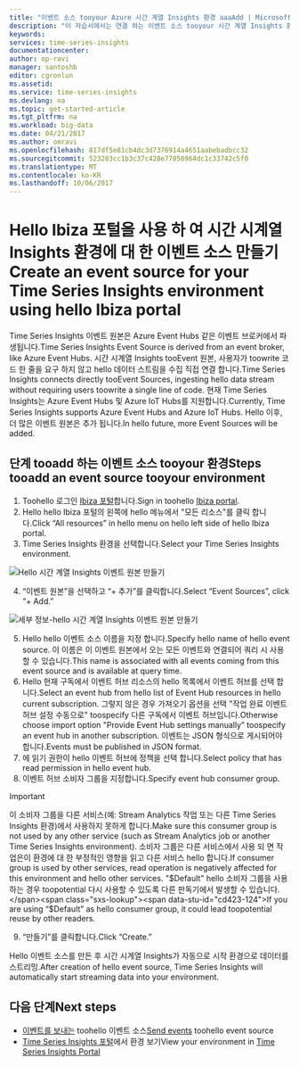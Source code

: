 ```yaml
---
title: "이벤트 소스 tooyour Azure 시간 계열 Insights 환경 aaaAdd | Microsoft Docs"
description: "이 자습서에서는 연결 하는 이벤트 소스 tooyour 시간 계열 Insights 환경"
keywords: 
services: time-series-insights
documentationcenter: 
author: op-ravi
manager: santoshb
editor: cgronlun
ms.assetid: 
ms.service: time-series-insights
ms.devlang: na
ms.topic: get-started-article
ms.tgt_pltfrm: na
ms.workload: big-data
ms.date: 04/21/2017
ms.author: omravi
ms.openlocfilehash: 817df5e81cb4dc3d7376914a4651aabebadbcc32
ms.sourcegitcommit: 523283cc1b3c37c428e77850964dc1c33742c5f0
ms.translationtype: MT
ms.contentlocale: ko-KR
ms.lasthandoff: 10/06/2017
---
```

# <a name="create-an-event-source-for-your-time-series-insights-environment-using-hello-ibiza-portal"></a><span data-ttu-id="cd423-103">Hello Ibiza 포털을 사용 하 여 시간 시계열 Insights 환경에 대 한 이벤트 소스 만들기</span><span class="sxs-lookup"><span data-stu-id="cd423-103">Create an event source for your Time Series Insights environment using hello Ibiza portal</span></span>

<span data-ttu-id="cd423-104">Time Series Insights 이벤트 원본은 Azure Event Hubs 같은 이벤트 브로커에서 파생됩니다.</span><span class="sxs-lookup"><span data-stu-id="cd423-104">Time Series Insights Event Source is derived from an event broker, like Azure Event Hubs.</span></span> <span data-ttu-id="cd423-105">시간 시계열 Insights tooEvent 원본, 사용자가 toowrite 코드 한 줄을 요구 하지 않고 hello 데이터 스트림을 수집 직접 연결 합니다.</span><span class="sxs-lookup"><span data-stu-id="cd423-105">Time Series Insights connects directly tooEvent Sources, ingesting hello data stream without requiring users toowrite a single line of code.</span></span> <span data-ttu-id="cd423-106">현재 Time Series Insights는 Azure Event Hubs 및 Azure IoT Hubs를 지원합니다.</span><span class="sxs-lookup"><span data-stu-id="cd423-106">Currently, Time Series Insights supports Azure Event Hubs and Azure IoT Hubs.</span></span> <span data-ttu-id="cd423-107">Hello 이후, 더 많은 이벤트 원본은 추가 됩니다.</span><span class="sxs-lookup"><span data-stu-id="cd423-107">In hello future, more Event Sources will be added.</span></span>

## <a name="steps-tooadd-an-event-source-tooyour-environment"></a><span data-ttu-id="cd423-108">단계 tooadd 하는 이벤트 소스 tooyour 환경</span><span class="sxs-lookup"><span data-stu-id="cd423-108">Steps tooadd an event source tooyour environment</span></span>

1.  <span data-ttu-id="cd423-109">Toohello 로그인 [Ibiza 포털](https://portal.azure.com)합니다.</span><span class="sxs-lookup"><span data-stu-id="cd423-109">Sign in toohello [Ibiza portal](https://portal.azure.com).</span></span>
2.  <span data-ttu-id="cd423-110">Hello hello Ibiza 포털의 왼쪽에 hello 메뉴에서 "모든 리소스"를 클릭 합니다.</span><span class="sxs-lookup"><span data-stu-id="cd423-110">Click “All resources” in hello menu on hello left side of hello Ibiza portal.</span></span>
3.  <span data-ttu-id="cd423-111">Time Series Insights 환경을 선택합니다.</span><span class="sxs-lookup"><span data-stu-id="cd423-111">Select your Time Series Insights environment.</span></span>

  ![Hello 시간 계열 Insights 이벤트 원본 만들기](media/add-event-source/getstarted-create-event-source-1.png)

4.  <span data-ttu-id="cd423-113">“이벤트 원본”을 선택하고 “+ 추가”를 클릭합니다.</span><span class="sxs-lookup"><span data-stu-id="cd423-113">Select “Event Sources”, click “+ Add.”</span></span>

  ![세부 정보-hello 시간 계열 Insights 이벤트 원본 만들기](media/add-event-source/getstarted-create-event-source-2.png)

5.  <span data-ttu-id="cd423-115">Hello hello 이벤트 소스 이름을 지정 합니다.</span><span class="sxs-lookup"><span data-stu-id="cd423-115">Specify hello name of hello event source.</span></span> <span data-ttu-id="cd423-116">이 이름은 이 이벤트 원본에서 오는 모든 이벤트와 연결되어 쿼리 시 사용할 수 있습니다.</span><span class="sxs-lookup"><span data-stu-id="cd423-116">This name is associated with all events coming from this event source and is available at query time.</span></span>
6.  <span data-ttu-id="cd423-117">Hello 현재 구독에서 이벤트 허브 리소스의 hello 목록에서 이벤트 허브를 선택 합니다.</span><span class="sxs-lookup"><span data-stu-id="cd423-117">Select an event hub from hello list of Event Hub resources in hello current subscription.</span></span> <span data-ttu-id="cd423-118">그렇지 않은 경우 가져오기 옵션을 선택 "작업 완료 이벤트 허브 설정 수동으로" toospecify 다른 구독에서 이벤트 허브입니다.</span><span class="sxs-lookup"><span data-stu-id="cd423-118">Otherwise choose import option "Provide Event Hub settings manually” toospecify an event hub in another subscription.</span></span> <span data-ttu-id="cd423-119">이벤트는 JSON 형식으로 게시되어야 합니다.</span><span class="sxs-lookup"><span data-stu-id="cd423-119">Events must be published in JSON format.</span></span>
7.  <span data-ttu-id="cd423-120">에 읽기 권한이 hello 이벤트 허브에 정책을 선택 합니다.</span><span class="sxs-lookup"><span data-stu-id="cd423-120">Select policy that has read permission in hello event hub.</span></span>
8.  <span data-ttu-id="cd423-121">이벤트 허브 소비자 그룹을 지정합니다.</span><span class="sxs-lookup"><span data-stu-id="cd423-121">Specify event hub consumer group.</span></span>

  > [!IMPORTANT]
  > <span data-ttu-id="cd423-122">이 소비자 그룹을 다른 서비스(예: Stream Analytics 작업 또는 다른 Time Series Insights 환경)에서 사용하지 못하게 합니다.</span><span class="sxs-lookup"><span data-stu-id="cd423-122">Make sure this consumer group is not used by any other service (such as Stream Analytics job or another Time Series Insights environment).</span></span> <span data-ttu-id="cd423-123">소비자 그룹은 다른 서비스에서 사용 되 면 작업은이 환경에 대 한 부정적인 영향을 읽고 다른 서비스 hello 합니다.</span><span class="sxs-lookup"><span data-stu-id="cd423-123">If consumer group is used by other services, read operation is negatively affected for this environment and hello other services.</span></span> <span data-ttu-id="cd423-124">"$Default" hello 소비자 그룹을 사용 하는 경우 toopotential 다시 사용할 수 있도록 다른 판독기에서 발생할 수 있습니다.</span><span class="sxs-lookup"><span data-stu-id="cd423-124">If you are using “$Default” as hello consumer group, it could lead toopotential reuse by other readers.</span></span>

9.  <span data-ttu-id="cd423-125">“만들기”를 클릭합니다.</span><span class="sxs-lookup"><span data-stu-id="cd423-125">Click “Create.”</span></span>

<span data-ttu-id="cd423-126">Hello 이벤트 소스를 만든 후 시간 시계열 Insights가 자동으로 시작 환경으로 데이터를 스트리밍.</span><span class="sxs-lookup"><span data-stu-id="cd423-126">After creation of hello event source, Time Series Insights will automatically start streaming data into your environment.</span></span>

## <a name="next-steps"></a><span data-ttu-id="cd423-127">다음 단계</span><span class="sxs-lookup"><span data-stu-id="cd423-127">Next steps</span></span>

* <span data-ttu-id="cd423-128">[이벤트를 보내는](time-series-insights-send-events.md) toohello 이벤트 소스</span><span class="sxs-lookup"><span data-stu-id="cd423-128">[Send events](time-series-insights-send-events.md) toohello event source</span></span>
* <span data-ttu-id="cd423-129">[Time Series Insights 포털](https://insights.timeseries.azure.com)에서 환경 보기</span><span class="sxs-lookup"><span data-stu-id="cd423-129">View your environment in [Time Series Insights Portal](https://insights.timeseries.azure.com)</span></span>
